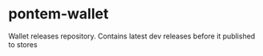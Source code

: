 # pontem-wallet
Wallet releases repository. Contains latest dev releases before it published to stores
